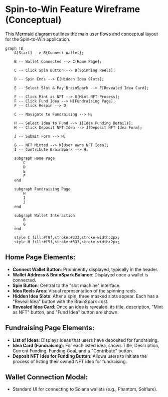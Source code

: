 # Spin-to-Win Feature Wireframe (Conceptual)

This Mermaid diagram outlines the main user flows and conceptual layout for the Spin-to-Win application.

```mermaid
graph TD
    A[Start] --> B{Connect Wallet};

    B -- Wallet Connected --> C[Home Page];

    C -- Click Spin Button --> D[Spinning Reels];

    D -- Spin Ends --> E[Hidden Idea Slots];

    E -- Select Slot & Pay BrainSpark --> F[Revealed Idea Card];

    F -- Click Mint as NFT --> G[Mint NFT Process];
    F -- Click Fund Idea --> H[Fundraising Page];
    F -- Click Respin --> D;

    C -- Navigate to Fundraising --> H;

    H -- Select Idea to Fund --> I[Idea Funding Details];
    H -- Click Deposit NFT Idea --> J[Deposit NFT Idea Form];

    J -- Submit Form --> H;

    G -- NFT Minted --> K[User owns NFT Idea];
    I -- Contribute BrainSpark --> H;

    subgraph Home Page
        C
        D
        E
        F
    end

    subgraph Fundraising Page
        H
        I
        J
    end

    subgraph Wallet Interaction
        B
        G
    end

    style C fill:#f9f,stroke:#333,stroke-width:2px;
    style H fill:#f9f,stroke:#333,stroke-width:2px;
```

## Home Page Elements:

- **Connect Wallet Button**: Prominently displayed, typically in the header.
- **Wallet Address & BrainSpark Balance**: Displayed once a wallet is connected.
- **Spin Button**: Central to the "slot machine" interface.
- **Idea Reels Area**: Visual representation of the spinning reels.
- **Hidden Idea Slots**: After a spin, three masked slots appear. Each has a "Reveal Idea" button with the BrainSpark cost.
- **Revealed Idea Card**: Once an idea is revealed, its title, description, "Mint as NFT" button, and "Fund Idea" button are shown.

## Fundraising Page Elements:

- **List of Ideas**: Displays ideas that users have deposited for fundraising.
- **Idea Card (Fundraising)**: For each listed idea, shows Title, Description, Current Funding, Funding Goal, and a "Contribute" button.
- **Deposit NFT Idea for Funding Button**: Allows users to initiate the process of listing their owned NFT idea for fundraising.

## Wallet Connection Modal:

- Standard UI for connecting to Solana wallets (e.g., Phantom, Solflare).
